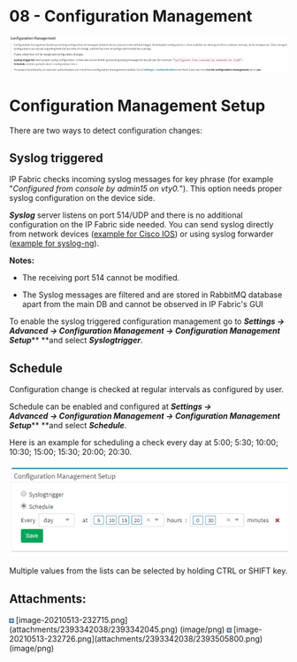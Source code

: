 # 08 - Configuration Management

<img src="attachments/2393342038/2393505800.png" class="image-center" loading="lazy" data-image-src="attachments/2393342038/2393505800.png" data-height="127" data-width="960" data-unresolved-comment-count="0" data-linked-resource-id="2393505800" data-linked-resource-version="1" data-linked-resource-type="attachment" data-linked-resource-default-alias="image-20210513-232726.png" data-base-url="https://ipfabric.atlassian.net/wiki" data-linked-resource-content-type="image/png" data-linked-resource-container-id="2393342038" data-linked-resource-container-version="2" data-media-id="0148d41f-2bc4-4943-a0f6-53020ebe27d5" data-media-type="file" />

# Configuration Management Setup

There are two ways to detect configuration changes:

## Syslog triggered

IP Fabric checks incoming syslog messages for key phrase (for example
"*Configured from console by admin15 on vty0.*"). This option needs
proper syslog configuration on the device side.

***Syslog*** server listens on port 514/UDP and there is no additional
configuration on the IP Fabric side needed. You can send syslog directly
from network devices ([example for Cisco
IOS](https://community.cisco.com/t5/network-architecture-documents/how-to-configure-logging-in-cisco-ios/tac-p/3132436))
or using syslog forwarder ([example for
syslog-ng](https://support.symantec.com/en_US/article.TECH92854.html)).

**Notes:**

-   The receiving port 514 cannot be modified.

-   The Syslog messages are filtered and are stored in RabbitMQ database
    apart from the main DB and cannot be observed in IP Fabric's GUI

To enable the syslog triggered configuration management go
to ***Settings → Advanced → Configuration Management → Configuration
Management Setup***** **and select ***Syslogtrigger***.

## Schedule

Configuration change is checked at regular intervals as configured by
user.

Schedule can be enabled and configured at ***Settings →
Advanced → Configuration Management → Configuration Management
Setup***** **and select ***Schedule***.

Here is an example for scheduling a check every day at 5:00; 5:30;
10:00; 10:30; 15:00; 15:30; 20:00; 20:30.

<img src="attachments/102334657/102563993.png" class="image-left" loading="lazy" data-image-src="attachments/102334657/102563993.png" data-height="205" data-width="618" data-unresolved-comment-count="0" data-linked-resource-id="102563993" data-linked-resource-version="1" data-linked-resource-type="attachment" data-linked-resource-default-alias="2018-08-27 09_02_44-Settings - IP Fabric network infrastructure controller - IPFabric.png" data-base-url="https://ipfabric.atlassian.net/wiki" data-linked-resource-content-type="image/png" data-linked-resource-container-id="102334657" data-linked-resource-container-version="8" data-media-id="535c6193-ea69-4227-ac59-b1645819cddb" data-media-type="file" />

Multiple values from the lists can be selected by holding CTRL or SHIFT
key.

<div class="pageSectionHeader">

## Attachments:

</div>

<div class="greybox" align="left">

<img src="images/icons/bullet_blue.gif" width="8" height="8" />
[image-20210513-232715.png](attachments/2393342038/2393342045.png)
(image/png)  
<img src="images/icons/bullet_blue.gif" width="8" height="8" />
[image-20210513-232726.png](attachments/2393342038/2393505800.png)
(image/png)  

</div>
